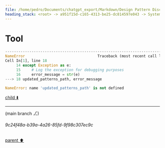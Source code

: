 ```yaml
---
file: /home/pedro/Documents/chatgpt_export/Markdown/Design Pattern Discussion.md
heading_stack: <root> -> a951f15d-c165-4313-be25-dc814597e043 -> System -> 03985b6c-29ae-41b6-92e5-e42d445643dd -> System -> aaa24614-b737-4538-9e3c-c9866b7ef27a -> User -> b7a138d2-d995-484d-a7ba-5203e4b28814 -> Assistant -> Creational Patterns -> Structural Patterns -> Behavioral Patterns -> Concurrency Patterns -> aaa2f43a-3d05-441d-80ca-0a9a313b65a8 -> User -> d289c4b5-36bb-4465-aa3f-5cd47e95991f -> Assistant -> Creational Patterns -> Structural Patterns -> Behavioral Patterns -> Concurrency Patterns -> aaa29dee-8fd3-4d44-a20c-c36f02d3a175 -> User -> 09014738-0c00-4dab-a4ae-d1872f0080b1 -> Assistant -> 5d3d8756-6bd1-4dcf-b2de-8b2ef066fb64 -> Tool -> efc8deff-98ac-41b7-ba8e-60b6548bd963 -> Assistant -> a49a5adc-934b-4dc5-b48d-15b504ff4288 -> Tool
---
```

# Tool

```python
---------------------------------------------------------------------------
NameError                                 Traceback (most recent call last)
Cell In[1], line 18
     14 except Exception as e:
     15     # Log the exception for debugging purposes
     16     error_message = str(e)
---> 18 updated_patterns_path, error_message

NameError: name 'updated_patterns_path' is not defined

```

[child ⬇️](#9c24f48a-b39a-4a26-85fd-9f98c307ec9c)

---

(main branch ⎇)
###### 9c24f48a-b39a-4a26-85fd-9f98c307ec9c
[parent ⬆️](#a49a5adc-934b-4dc5-b48d-15b504ff4288)
